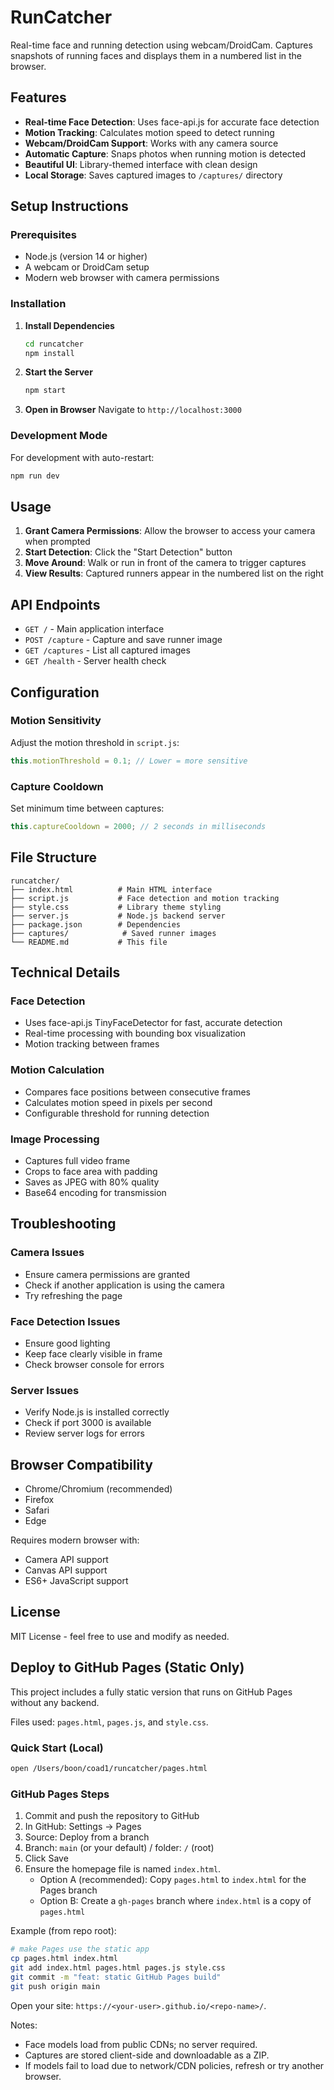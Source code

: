 # RunCatcher

Real-time face and running detection using webcam/DroidCam. Captures snapshots of running faces and displays them in a numbered list in the browser.

## Features

- **Real-time Face Detection**: Uses face-api.js for accurate face detection
- **Motion Tracking**: Calculates motion speed to detect running
- **Webcam/DroidCam Support**: Works with any camera source
- **Automatic Capture**: Snaps photos when running motion is detected
- **Beautiful UI**: Library-themed interface with clean design
- **Local Storage**: Saves captured images to `/captures/` directory

## Setup Instructions

### Prerequisites

- Node.js (version 14 or higher)
- A webcam or DroidCam setup
- Modern web browser with camera permissions

### Installation

1. **Install Dependencies**
   ```bash
   cd runcatcher
   npm install
   ```

2. **Start the Server**
   ```bash
   npm start
   ```

3. **Open in Browser**
   Navigate to `http://localhost:3000`

### Development Mode

For development with auto-restart:
```bash
npm run dev
```

## Usage

1. **Grant Camera Permissions**: Allow the browser to access your camera when prompted
2. **Start Detection**: Click the "Start Detection" button
3. **Move Around**: Walk or run in front of the camera to trigger captures
4. **View Results**: Captured runners appear in the numbered list on the right

## API Endpoints

- `GET /` - Main application interface
- `POST /capture` - Capture and save runner image
- `GET /captures` - List all captured images
- `GET /health` - Server health check

## Configuration

### Motion Sensitivity

Adjust the motion threshold in `script.js`:
```javascript
this.motionThreshold = 0.1; // Lower = more sensitive
```

### Capture Cooldown

Set minimum time between captures:
```javascript
this.captureCooldown = 2000; // 2 seconds in milliseconds
```

## File Structure

```
runcatcher/
├── index.html          # Main HTML interface
├── script.js           # Face detection and motion tracking
├── style.css           # Library theme styling
├── server.js           # Node.js backend server
├── package.json        # Dependencies
├── captures/            # Saved runner images
└── README.md           # This file
```

## Technical Details

### Face Detection
- Uses face-api.js TinyFaceDetector for fast, accurate detection
- Real-time processing with bounding box visualization
- Motion tracking between frames

### Motion Calculation
- Compares face positions between consecutive frames
- Calculates motion speed in pixels per second
- Configurable threshold for running detection

### Image Processing
- Captures full video frame
- Crops to face area with padding
- Saves as JPEG with 80% quality
- Base64 encoding for transmission

## Troubleshooting

### Camera Issues
- Ensure camera permissions are granted
- Check if another application is using the camera
- Try refreshing the page

### Face Detection Issues
- Ensure good lighting
- Keep face clearly visible in frame
- Check browser console for errors

### Server Issues
- Verify Node.js is installed correctly
- Check if port 3000 is available
- Review server logs for errors

## Browser Compatibility

- Chrome/Chromium (recommended)
- Firefox
- Safari
- Edge

Requires modern browser with:
- Camera API support
- Canvas API support
- ES6+ JavaScript support

## License

MIT License - feel free to use and modify as needed.

## Deploy to GitHub Pages (Static Only)

This project includes a fully static version that runs on GitHub Pages without any backend.

Files used: `pages.html`, `pages.js`, and `style.css`.

### Quick Start (Local)
```bash
open /Users/boon/coad1/runcatcher/pages.html
```

### GitHub Pages Steps
1. Commit and push the repository to GitHub
2. In GitHub: Settings → Pages
3. Source: Deploy from a branch
4. Branch: `main` (or your default) / folder: `/` (root)
5. Click Save
6. Ensure the homepage file is named `index.html`.
   - Option A (recommended): Copy `pages.html` to `index.html` for the Pages branch
   - Option B: Create a `gh-pages` branch where `index.html` is a copy of `pages.html`

Example (from repo root):
```bash
# make Pages use the static app
cp pages.html index.html
git add index.html pages.html pages.js style.css
git commit -m "feat: static GitHub Pages build"
git push origin main
```

Open your site: `https://<your-user>.github.io/<repo-name>/`.

Notes:
- Face models load from public CDNs; no server required.
- Captures are stored client-side and downloadable as a ZIP.
- If models fail to load due to network/CDN policies, refresh or try another browser.
